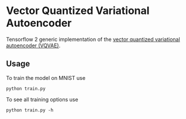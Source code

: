 # Vector Quantized Variational Autoencoder

Tensorflow 2 generic implementation of the [vector quantized variational autoencoder (VQVAE)](https://arxiv.org/pdf/1711.00937.pdf).

## Usage

To train the model on MNIST use

```shell
python train.py
```

To see all training options use

```shell
python train.py -h
```